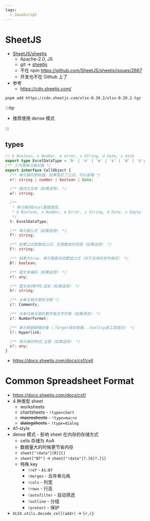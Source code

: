 ```yaml
---
tags:
  - JavaScript
---
```


# SheetJS

- [SheetJS/sheetjs](https://github.com/SheetJS/sheetjs)
  - Apache-2.0, JS
  - git -> [sheetjs](https://git.sheetjs.com/sheetjs/sheetjs)
  - 不在 npm https://github.com/SheetJS/sheetjs/issues/2667
  - 开发也不在 Github 上了
- 参考
  - https://cdn.sheetjs.com/

```bash
pnpm add https://cdn.sheetjs.com/xlsx-0.20.2/xlsx-0.20.2.tgz
```

:::tip

- 推荐使用 dense 模式

:::

## types

```ts
// b Boolean, n Number, e error, s String, d Date, z Stub
export type ExcelDataType = 'b' | 'n' | 'e' | 's' | 'd' | 'z';
/** 工作表单元格对象 */
export interface CellObject {
  /** 单元格的原始值。如果指定了公式，可以省略 */
  v?: string | number | boolean | Date;

  /** 格式化文本（如果适用） */
  w?: string;

  /**
   * 单元格的Excel数据类型。
   * b Boolean, n Number, e Error, s String, d Date, z Empty
   */
  t: ExcelDataType;

  /** 单元格公式（如果适用） */
  f?: string;

  /** 如果公式是数组公式，包围数组的范围（如果适用） */
  F?: string;

  /** 如果为true，单元格是动态数组公式（对于支持的文件格式） */
  D?: boolean;

  /** 富文本编码（如果适用） */
  r?: any;

  /** 富文本的HTML渲染（如果适用） */
  h?: string;

  /** 与单元格关联的注释 */
  c?: Comments;

  /** 与单元格关联的数字格式字符串（如果请求） */
  z?: NumberFormat;

  /** 单元格超链接对象（.Target保存链接，.tooltip是工具提示） */
  l?: Hyperlink;

  /** 单元格的样式/主题（如果适用） */
  s?: any;
}
```

- https://docs.sheetjs.com/docs/csf/cell

# Common Spreadsheet Format

- https://docs.sheetjs.com/docs/csf/
- 4 种类型 sheet
  - worksheets
  - chartsheets - `!type=chart`
  - ~~macrosheets~~ - `!type=macro`
  - ~~dialogsheets~~ - `!type=dialog`
- A1-style
- dense 模式 - 影响 sheet 在内存的存储方式
  - cells 存储为 AoA
  - 数据量大的时候更节省内存
  - `sheet["!data"][R][C]`
  - `sheet["B7"]` -> `sheet["!data"]?.[6]?.[1]`
  - 特殊 key
    - `!ref` - `A1:B7`
    - `!merges` - 合并单元格
    - `!cols` - 列宽
    - `!rows` - 行高
    - `!autofilter` - 自动筛选
    - `!outline` - 分组
    - `!protect` - 保护
- `XLSX.utils.decode_cell(addr)` -> `{r,c}`
